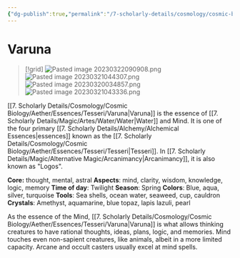 ```yaml
---
{"dg-publish":true,"permalink":"/7-scholarly-details/cosmology/cosmic-biology/aether/essences/tesseri/varuna/","noteIcon":""}
---
```


# Varuna

>[!grid]
>![Pasted image 20230322090908.png](/img/user/x.%20Assets/Attachments/Pasted%20image%2020230322090908.png)
>![Pasted image 20230321044307.png](/img/user/x.%20Assets/Attachments/Pasted%20image%2020230321044307.png)
>![Pasted image 20230320034857.png](/img/user/x.%20Assets/Attachments/Pasted%20image%2020230320034857.png)
>![Pasted image 20230321043336.png](/img/user/x.%20Assets/Attachments/Pasted%20image%2020230321043336.png)

[[7. Scholarly Details/Cosmology/Cosmic Biology/Aether/Essences/Tesseri/Varuna\|Varuna]] is the essence of [[7. Scholarly Details/Magic/Artes/Water/Water\|Water]] and Mind. It is one of the four primary [[7. Scholarly Details/Alchemy/Alchemical Essences\|essences]] known as the [[7. Scholarly Details/Cosmology/Cosmic Biology/Aether/Essences/Tesseri/Tesseri\|Tesseri]]. In [[7. Scholarly Details/Magic/Alternative Magic/Arcanimancy\|Arcanimancy]], it is also known as "Logos". 

**Core:** thought, mental, astral
**Aspects**: mind, clarity, wisdom, knowledge, logic, memory
**Time of day**: Twilight
**Season**: Spring 
**Colors**: Blue, aqua, silver, turquoise 
**Tools**: Sea shells, ocean water, seaweed, cup, cauldron
**Crystals**: Amethyst, aquamarine, blue topaz, lapis lazuli, pearl 

As the essence of the Mind, [[7. Scholarly Details/Cosmology/Cosmic Biology/Aether/Essences/Tesseri/Varuna\|Varuna]] is what allows thinking creatures to have rational thoughts, ideas, plans, logic, and memories. Mind touches even non-sapient creatures, like animals, albeit in a more limited capacity. Arcane and occult casters usually excel at mind spells. 


